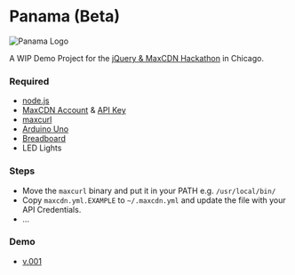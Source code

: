 Panama (Beta)
==========

![Panama Logo](https://raw.githubusercontent.com/MaxCDN/panama/jdorfman2/public/img/panama-logo-small.png)

A WIP Demo Project for the [jQuery &amp; MaxCDN Hackathon](http://events.jquery.org/2014/chicago/#program) in Chicago. 

### Required

* [node.js](http://nodejs.org/download)
* [MaxCDN Account](https://cp.maxcdn.com) & [API Key](https://cp.maxcdn.com/account/api/create)
* [maxcurl](https://github.com/MaxCDN/maxcli#prebuilt-binaries) 
* [Arduino Uno](http://arduino.cc/en/Main/arduinoBoardUno)
 * [Breadboard](http://en.wikipedia.org/wiki/Breadboard)
 * LED Lights

### Steps

* Move the `maxcurl` binary and put it in your PATH e.g. `/usr/local/bin/`
* Copy `maxcdn.yml.EXAMPLE` to `~/.maxcdn.yml` and update the file with your API Credentials.
* ...

### Demo

* [v.001](http://instagram.com/p/qs0csFl143/)